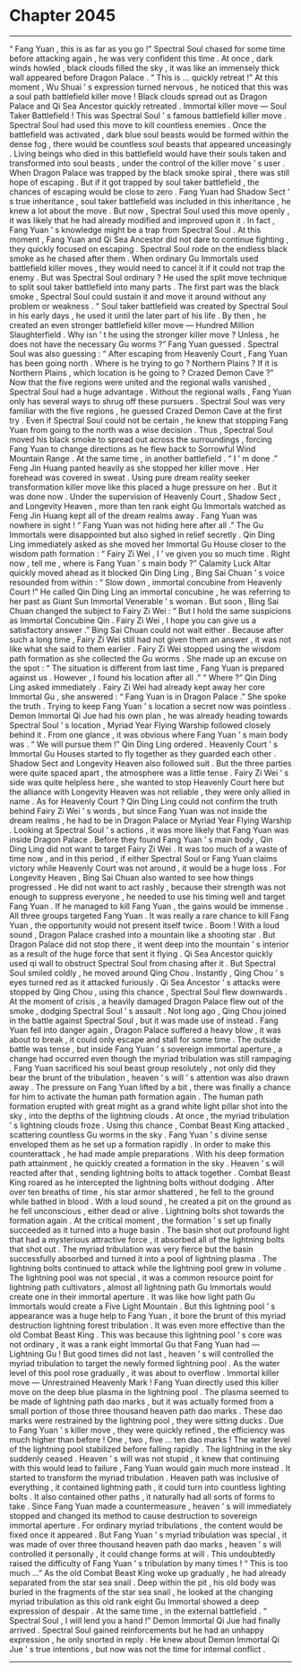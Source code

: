
# Chapter 2045


---

“ Fang Yuan , this is as far as you go !” Spectral Soul chased for some time before attacking again , he was very confident this time .
At once , dark winds howled , black clouds filled the sky , it was like an immensely thick wall appeared before Dragon Palace .
“ This is … quickly retreat !” At this moment , Wu Shuai ’ s expression turned nervous , he noticed that this was a soul path battlefield killer move !
Black clouds spread out as Dragon Palace and Qi Sea Ancestor quickly retreated .
Immortal killer move — Soul Taker Battlefield !
This was Spectral Soul ’ s famous battlefield killer move .
Spectral Soul had used this move to kill countless enemies . Once the battlefield was activated , dark blue soul beasts would be formed within the dense fog , there would be countless soul beasts that appeared unceasingly . Living beings who died in this battlefield would have their souls taken and transformed into soul beasts , under the control of the killer move ’ s user .
When Dragon Palace was trapped by the black smoke spiral , there was still hope of escaping . But if it got trapped by soul taker battlefield , the chances of escaping would be close to zero .
Fang Yuan had Shadow Sect ’ s true inheritance , soul taker battlefield was included in this inheritance , he knew a lot about the move .
But now , Spectral Soul used this move openly , it was likely that he had already modified and improved upon it . In fact , Fang Yuan ’ s knowledge might be a trap from Spectral Soul .
At this moment , Fang Yuan and Qi Sea Ancestor did not dare to continue fighting , they quickly focused on escaping .
Spectral Soul rode on the endless black smoke as he chased after them .
When ordinary Gu Immortals used battlefield killer moves , they would need to cancel it if it could not trap the enemy .
But was Spectral Soul ordinary ?
He used the split move technique to split soul taker battlefield into many parts . The first part was the black smoke , Spectral Soul could sustain it and move it around without any problem or weakness .
“ Soul taker battlefield was created by Spectral Soul in his early days , he used it until the later part of his life . By then , he created an even stronger battlefield killer move — Hundred Million Slaughterfield . Why isn ’ t he using the stronger killer move ? Unless , he does not have the necessary Gu worms ?” Fang Yuan guessed .
Spectral Soul was also guessing : “ After escaping from Heavenly Court , Fang Yuan has been going north . Where is he trying to go ? Northern Plains ? If it is Northern Plains , which location is he going to ? Crazed Demon Cave ?”
Now that the five regions were united and the regional walls vanished , Spectral Soul had a huge advantage . Without the regional walls , Fang Yuan only has several ways to shrug off these pursuers .
Spectral Soul was very familiar with the five regions , he guessed Crazed Demon Cave at the first try .
Even if Spectral Soul could not be certain , he knew that stopping Fang Yuan from going to the north was a wise decision . Thus , Spectral Soul moved his black smoke to spread out across the surroundings , forcing Fang Yuan to change directions as he flew back to Sorrowful Wind Mountain Range .
At the same time , in another battlefield .
“ I ’ m done .” Feng Jin Huang panted heavily as she stopped her killer move . Her forehead was covered in sweat . Using pure dream reality seeker transformation killer move like this placed a huge pressure on her .
But it was done now .
Under the supervision of Heavenly Court , Shadow Sect , and Longevity Heaven , more than ten rank eight Gu Immortals watched as Feng Jin Huang kept all of the dream realms away .
Fang Yuan was nowhere in sight !
“ Fang Yuan was not hiding here after all .” The Gu Immortals were disappointed but also sighed in relief secretly .
Qin Ding Ling immediately asked as she moved her Immortal Gu House closer to the wisdom path formation : “ Fairy Zi Wei , I ’ ve given you so much time . Right now , tell me , where is Fang Yuan ’ s main body ?”
Calamity Luck Altar quickly moved ahead as it blocked Qin Ding Ling , Bing Sai Chuan ’ s voice resounded from within : “ Slow down , immortal concubine from Heavenly Court !”
He called Qin Ding Ling an immortal concubine , he was referring to her past as Giant Sun Immortal Venerable ’ s woman .
But soon , Bing Sai Chuan changed the subject to Fairy Zi Wei : “ But I hold the same suspicions as Immortal Concubine Qin . Fairy Zi Wei , I hope you can give us a satisfactory answer .”
Bing Sai Chuan could not wait either .
Because after such a long time , Fairy Zi Wei still had not given them an answer , it was not like what she said to them earlier .
Fairy Zi Wei stopped using the wisdom path formation as she collected the Gu worms .
She made up an excuse on the spot : “ The situation is different from last time , Fang Yuan is prepared against us . However , I found his location after all .”
“ Where ?” Qin Ding Ling asked immediately .
Fairy Zi Wei had already kept away her core Immortal Gu , she answered : “ Fang Yuan is in Dragon Palace .”
She spoke the truth .
Trying to keep Fang Yuan ’ s location a secret now was pointless .
Demon Immortal Qi Jue had his own plan , he was already heading towards Spectral Soul ’ s location , Myriad Year Flying Warship followed closely behind it .
From one glance , it was obvious where Fang Yuan ’ s main body was .
“ We will pursue them !” Qin Ding Ling ordered .
Heavenly Court ’ s Immortal Gu Houses started to fly together as they guarded each other .
Shadow Sect and Longevity Heaven also followed suit .
But the three parties were quite spaced apart , the atmosphere was a little tense .
Fairy Zi Wei ’ s side was quite helpless here , she wanted to stop Heavenly Court here but the alliance with Longevity Heaven was not reliable , they were only allied in name .
As for Heavenly Court ?
Qin Ding Ling could not confirm the truth behind Fairy Zi Wei ’ s words , but since Fang Yuan was not inside the dream realms , he had to be in Dragon Palace or Myriad Year Flying Warship . Looking at Spectral Soul ’ s actions , it was more likely that Fang Yuan was inside Dragon Palace .
Before they found Fang Yuan ’ s main body , Qin Ding Ling did not want to target Fairy Zi Wei . It was too much of a waste of time now , and in this period , if either Spectral Soul or Fang Yuan claims victory while Heavenly Court was not around , it would be a huge loss .
For Longevity Heaven , Bing Sai Chuan also wanted to see how things progressed . He did not want to act rashly , because their strength was not enough to suppress everyone , he needed to use his timing well and target Fang Yuan . If he managed to kill Fang Yuan , the gains would be immense .
All three groups targeted Fang Yuan .
It was really a rare chance to kill Fang Yuan , the opportunity would not present itself twice .
Boom !
With a loud sound , Dragon Palace crashed into a mountain like a shooting star .
But Dragon Palace did not stop there , it went deep into the mountain ’ s interior as a result of the huge force that sent it flying .
Qi Sea Ancestor quickly used qi wall to obstruct Spectral Soul from chasing after it .
But Spectral Soul smiled coldly , he moved around Qing Chou .
Instantly , Qing Chou ’ s eyes turned red as it attacked furiously .
Qi Sea Ancestor ’ s attacks were stopped by Qing Chou , using this chance , Spectral Soul flew downwards .
At the moment of crisis , a heavily damaged Dragon Palace flew out of the smoke , dodging Spectral Soul ’ s assault .
Not long ago , Qing Chou joined in the battle against Spectral Soul , but it was made use of instead .
Fang Yuan fell into danger again , Dragon Palace suffered a heavy blow , it was about to break , it could only escape and stall for some time .
The outside battle was tense , but inside Fang Yuan ’ s sovereign immortal aperture , a change had occurred even though the myriad tribulation was still rampaging .
Fang Yuan sacrificed his soul beast group resolutely , not only did they bear the brunt of the tribulation , heaven ’ s will ’ s attention was also drawn away .
The pressure on Fang Yuan lifted by a bit , there was finally a chance for him to activate the human path formation again .
The human path formation erupted with great might as a grand white light pillar shot into the sky , into the depths of the lightning clouds .
At once , the myriad tribulation ’ s lightning clouds froze .
Using this chance , Combat Beast King attacked , scattering countless Gu worms in the sky .
Fang Yuan ’ s divine sense enveloped them as he set up a formation rapidly .
In order to make this counterattack , he had made ample preparations . With his deep formation path attainment , he quickly created a formation in the sky .
Heaven ’ s will reacted after that , sending lightning bolts to attack together .
Combat Beast King roared as he intercepted the lightning bolts without dodging .
After over ten breaths of time , his star armor shattered , he fell to the ground while bathed in blood .
With a loud sound , he created a pit on the ground as he fell unconscious , either dead or alive .
Lightning bolts shot towards the formation again .
At the critical moment , the formation ’ s set up finally succeeded as it turned into a huge basin .
The basin shot out profound light that had a mysterious attractive force , it absorbed all of the lightning bolts that shot out .
The myriad tribulation was very fierce but the basin successfully absorbed and turned it into a pool of lightning plasma .
The lightning bolts continued to attack while the lightning pool grew in volume .
The lightning pool was not special , it was a common resource point for lightning path cultivators , almost all lightning path Gu Immortals would create one in their immortal aperture . It was like how light path Gu Immortals would create a Five Light Mountain .
But this lightning pool ’ s appearance was a huge help to Fang Yuan , it bore the brunt of this myriad destruction lightning forest tribulation . It was even more effective than the old Combat Beast King .
This was because this lightning pool ’ s core was not ordinary , it was a rank eight Immortal Gu that Fang Yuan had — Lightning Gu !
But good times did not last , heaven ’ s will controlled the myriad tribulation to target the newly formed lightning pool . As the water level of this pool rose gradually , it was about to overflow .
Immortal killer move — Unrestrained Heavenly Mark !
Fang Yuan directly used this killer move on the deep blue plasma in the lightning pool .
The plasma seemed to be made of lightning path dao marks , but it was actually formed from a small portion of those three thousand heaven path dao marks .
These dao marks were restrained by the lightning pool , they were sitting ducks . Due to Fang Yuan ’ s killer move , they were quickly refined , the efficiency was much higher than before !
One , two , five … ten dao marks !
The water level of the lightning pool stabilized before falling rapidly .
The lightning in the sky suddenly ceased .
Heaven ’ s will was not stupid , it knew that continuing with this would lead to failure , Fang Yuan would gain much more instead .
It started to transform the myriad tribulation .
Heaven path was inclusive of everything , it contained lightning path , it could turn into countless lighting bolts . It also contained other paths , it naturally had all sorts of forms to take .
Since Fang Yuan made a countermeasure , heaven ’ s will immediately stopped and changed its method to cause destruction to sovereign immortal aperture .
For ordinary myriad tribulations , the content would be fixed once it appeared .
But Fang Yuan ’ s myriad tribulation was special , it was made of over three thousand heaven path dao marks , heaven ’ s will controlled it personally , it could change forms at will .
This undoubtedly raised the difficulty of Fang Yuan ’ s tribulation by many times !
“ This is too much …” As the old Combat Beast King woke up gradually , he had already separated from the star sea snail . Deep within the pit , his old body was buried in the fragments of the star sea snail , he looked at the changing myriad tribulation as this old rank eight Gu Immortal showed a deep expression of despair .
At the same time , in the external battlefield .
“ Spectral Soul , I will lend you a hand !” Demon Immortal Qi Jue had finally arrived .
Spectral Soul gained reinforcements but he had an unhappy expression , he only snorted in reply .
He knew about Demon Immortal Qi Jue ’ s true intentions , but now was not the time for internal conflict .

---

